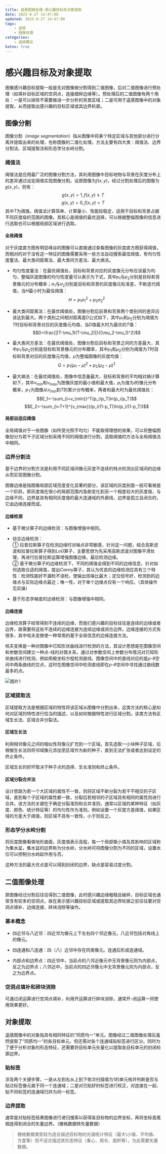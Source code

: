 ```yaml
---
title: 遥感图像处理-感兴趣目标及对象提取
date: 2025-8-27 14:47:00
updated: 2025-8-27 14:47:00
tags:
    - 遥感
    - 图像处理
categories:
    - 遥感概论
katex: true
---
```


# **感兴趣目标及对象提取**
图像感兴趣目标提取一般是先对图像做分割得到二值图像，后对二值图像进行预处理（如填补目标区域的空洞点，连接细碎边缘等）。预处理后的二值图像有两个用处：一是可以排除不需要做进一步分析的背景区域；二是可用于遥感图像中的对象提取，从而提取出感兴趣的目标区域或其边界轮廓。    

## **图像分割**
图像分割（$image\ segmentation$）指从图像中将某个特定区域与其他部分进行分离并提取出来的处理，也称图像的二值化处理。方法主要有四大类：阈值法、边界分割法、区域提取法和形态学分水岭分割。

### **阈值法**
阈值法是应用最广泛的图像分割方法，其利用图像中目标地物与背景在灰度分布上的差异通过设定阈值实现图像分割。设原图像为$f(x,y)$，经过分割处理后的图像为$g(x,y)$，则有：
$$g(x,y)=1 , f(x,y) \geq T $$
$$g(x,y)=0 ,f(x,y) < T$$
其中$T$为阈值。阈值法计算简单、计算量小、性能较稳定，适用于目标和背景占据不同灰度级的范围的图像。其核心是阈值的最优选择，可以根据整幅图像的信息进行选取也可以根据局部区域进行选取。

#### **全局阈值**
对于灰度直方图有明显峰谷的图像可以直接通过查看图像的灰度直方图获得阈值，而相对的对于没有这一特征的图像需要采用一些方法自动搜索最佳阈值，有均匀性度量法、最大类间距离法、最大类间方差法、最大熵法。
* 均匀性度量法：在最优阈值处，目标和背景对应的灰度像元分布应该最为均匀，整幅灰度图像的均匀性度量可以表示为下式，其中$p_1$与$p_2$分别是目标和背景像元的分布概率；$\sigma_1$与$\sigma_2$分别是目标和背景的灰度像元标准差，不断迭代阈值，当$H$最小时为最佳阈值：
$$H=p_1 \sigma_1^2 + p_2 \sigma_2^2$$

* 最大类间距离法：在最优阈值处，图像分割后前景和背景两个类别间的差异应该达到最大。两个类别之间相对距离差$D$公式如下，其中$\mu_1$和$\mu_2$分别为阈值为$T$时目标和背景对应的灰度像元均值，当$D$值最大时为最优的$T$值：
$$D=\frac{|(T-\mu_1)(T-\mu_2)|}{(\mu_2-\mu_1)^2}$$

* 最大类间方差法：在最优阈值处，图像分割后目标和背景之间的方差最大，其中$p_1$与$p_2$分别是目标和背景像元的分布概率，其中$\mu_1$和$\mu_2$分别为阈值为$T$时目标和背景对应的灰度像元均值，$\mu$为整幅图像的灰度均值：
$$G=p_1(\mu_1-\mu)^2+p_2(\mu_2-\mu)^2$$

* 最大熵法：在最优阈值处，图像中信息量最大，目标和背景的平均相对熵计算如下，其中$v_{min}$和$v_{max}$为图像灰度的最小值和最大值，$p_i$为值为$i$的像元分布概率，$p_T$为图像从$v_{min}$到$T$的累计分布概率，两者和最大时为最优阈值处：
$$E_1=-\sum_{i=v_{min}}^T(p_i/p_T)ln(p_i/p_T)$$
$$E_2=-\sum_{i=T+1}^{v_{max}}(p_i/(1-p_T))ln(p_i/(1-p_T))$$

#### **局部自适应阈值**
全局阈值对于一些图像（如所受光照不均匀）不能取得理想的效果，可以将整幅图像划分为若干子区域分别采用不同的阈值进行分割，选取阈值的方法与全局阈值法中相同。

### **边界分割法**
基于边界的分割方法是利用不同区域间像元灰度不连续的特点检测出区域间的边缘从而实现图像分割。    

图像边缘是指图像局部区域亮度变化显著的部分，该区域的灰度剖面一般可看做是一个阶跃，即灰度值在很小的局部范围内急剧变化到另一个相差较大的灰度值，与边缘不同，边界是具有相同灰度值的最大连通域的外廓线，边界是孤立且闭合的，它由边缘连接而成。

#### **边缘检测**
* 基于微分算子的边缘检测：与图像增强中相同。

* 综合边缘检测：  
① 拉普拉斯算子在检测边缘时对噪点非常敏感，针对这一问题，结合高斯滤波和拉普拉斯算子得到$LoG$算子，主要思想为先采用高斯滤波对图像平滑处理，再进行拉普拉斯运算增强图像边缘，最后检测边缘。   
② 基于微分算子的边缘检测下，不同的阈值会得到不同的边缘信息，针对如何选取合适的阈值，提出$Canny$算子，其认为优良的边缘检测应具有三个特性：检测性能好不漏检不误检，使输出信噪比最大；定位信号好，检测到的边缘点与实际边缘点最近；唯一性，对于单个边缘点仅有一个响应。（具体操作见实操）

* 基于形态学梯度的边缘检测：与图像增强中相同。

#### **边缘连接**
边缘检测算子经常得到不连续的边缘，而我们感兴趣的目标往往是连续的边缘或者边界，故需要将这些不连续的边缘连接为连续边缘或闭合边界。边缘连接的方式有很多，其中哈夫变换使一种常用的基于全局信息的边缘连接方法。

哈夫变换是一种对图像中已知形状曲线进行检测的方法，其设计思想是在图像空间和参数空间建立一种点-线的对偶关系，通过对参数空间上参数分布情况对已知形状曲线进行检测。例如用极坐标方程检测直线，图像空间中的直线对应的是$\rho$-$\theta$空间中两条曲线的交点，这时在图像空间中检测直线即在$\rho$-$\theta$空间中寻找通过曲线数最多的点。    

![图片1](https://github.com/NanCheng112/NanCheng112.github.io/blob/hexo/source/_posts/remote_sensing/pic_pro-8.jpg?raw=true)         

### **区域提取法**
区域提取方法是根据区域的特性将该区域从图像中分割出来，这类方法的核心是如何对区域的特性进行恰当的描述，以及如何根据特性进行区域分割。该类方法有区域生长法、区域合并分裂法。   

#### **区域生长法**
利用相邻像元之间的相似性将像元扩充到一个区域。首先选取一小块种子区域，后根据生长法则将邻域像元添加至区域作为新的种子，直到无法扩张或者达到设定的终止条件。   

区域生长的好坏取决于种子点的选择、生长准则和终止条件。

#### **区域分裂合并法**
设计思路为若一个大区域的属性不一致，则将区域不断分裂为若干不相交的子区域，直到每个子区域的属性都一致，分裂后若相邻的子区域具有相同的属性则进行合并。该方法的关键在于确定分裂准则和合并准则，通常以区域的某种特征（如灰度、颜色、统计特征等）的均匀性作为准则。例如设置一个灰度方差阈值，如果区域的方差大于阈值，则区域不具有一致性，小于则反之。

### **形态学分水岭分割**
将灰度图像看做地形曲面，灰度值表示高程，每一个局部极小值及其影响的区域称为集水盆，集水盆的边界称为分水岭，分水岭可将图像分割为不同的区域，设置水位可以控制分水岭起作用与否。   

这种方法的最大优点是可以得到封闭的边界，缺点是容易过度分割。

## **二值图像处理**
原图像经过分割后往往得到二值图像，此时感兴趣边缘粗糙且破碎，目标区域也通常含有较多的空洞点，故在表示感兴趣目标区域或提取其边界轮廓之前往往要对空洞点填补、边缘连接、碎块消除等操作。

### **基本概念**
* 四近邻与八近邻：四近邻为像元上下左右四个邻近像元，八近邻包括对角线上的像元。

* 四连通和八连通：四（八）近邻中存在同类像元。连通后形成连通域。

* 内部点和边界点：四近邻中，当前点的八邻近像元中无背景像元则为内部点，反之为边界点；八邻近中，当前点的四近邻像元中无背景像元则为内部点，反之为边界点。

### **空洞点填补和碎块消除**
可通过闭运算进行空洞点填补，利用开运算进行碎块消除，通常开-闭运算一同使用效果更好。

## **对象提取**
遥感图像中的对象指具有相同特征的“同质均一”单元。图像经过二值图像处理后虽然提取了“同质均一”的各目标单元，但还需对各个连通域贴标签进行区分。同时为了便于分析对象的形态特征，还需要将目标单元矢量化以提取各目标单元的封闭轮廓边界。

### **贴标签**
涉及两个关键步骤，一是从左到右从上到下依次扫描值为1的单元格并判断是否与贴过标签像元属于同一个连通域；二是对已贴好的标签进行校正，对连接在一起、贴不同标签的连通域归并为同一标签。

### **边界提取**
通常是对贴标签结果图像进行递归搜索以获得各目标物的边界坐标，再将坐标首尾相连得到闭合的矢量边界。（栅格数据转矢量数据）

> 栅格数据类型较为适合描述目标物的光谱统计特征（最大\小值、平均值、方差等）但不适合描述其形态特征（重心、周长、面积等），为此需要矢量数据。